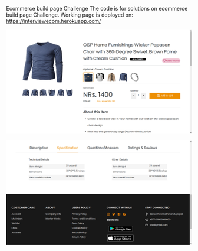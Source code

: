 
Ecommerce build page Challenge
The code is for solutions on ecommerce build page Challenge. Working page is deployed on: https://interviewecom.herokuapp.com/


![Screnshot!](images/screenShot1.png)



![Screnshot!](images/screenshot2.png)

